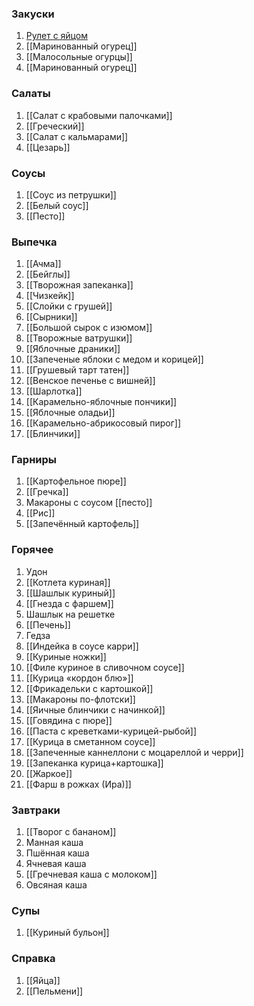 ### Закуски
1. [Рулет с яйцом](index.md)
2. [[Маринованный огурец]]
3. [[Малосольные огурцы]]
4. [[Маринованный огурец]]
### Салаты
1. [[Салат с крабовыми палочками]]
2. [[Греческий]]
3. [[Салат с кальмарами]]
4. [[Цезарь]]
### Соусы
1. [[Соус из петрушки]]
2. [[Белый соус]]
3. [[Песто]]
### Выпечка
1. [[Ачма]]
2. [[Бейглы]]
3. [[Творожная запеканка]] 
4. [[Чизкейк]]
5. [[Слойки с грушей]]
6. [[Сырники]]
7. [[Большой сырок с изюмом]] 
8. [[Творожные ватрушки]]
9. [[Яблочные драники]]
10. [[Запеченые яблоки с медом и корицей]]
11. [[Грушевый тарт татен]]
12. [[Венское печенье с вишней]]
13. [[Шарлотка]]
14. [[Карамельно-яблочные пончики]]
15. [[Яблочные оладьи]]
16. [[Карамельно-абрикосовый пирог]]
17. [[Блинчики]]
### Гарниры
1. [[Картофельное пюре]]
2. [[Гречка]]
3. Макароны с соусом [[песто]]
4. [[Рис]]
5. [[Запечённый картофель]]
### Горячее
1. Удон
2. [[Котлета куриная]]
3. [[Шашлык куриный]]
4. [[Гнезда с фаршем]]
5. Шашлык на решетке
6. [[Печень]]
7. Гедза
8. [[Индейка в соусе карри]]
9. [[Куриные ножки]]
10. [[Филе куриное в сливочном соусе]]
11. [[Курица «кордон блю»]]
12. [[Фрикадельки с картошкой]]
13. [[Макароны по-флотски]]
14. [[Яичные блинчики с начинкой]]
15. [[Говядина с пюре]]
16. [[Паста с креветками-курицей-рыбой]]
17. [[Курица в сметанном соусе]]
18. [[Запеченные каннеллони с моцареллой и черри]]
19. [[Запеканка курица+картошка]]
20. [[Жаркое]]
21. [[Фарш в рожках (Ира)]]

### Завтраки
1. [[Творог с бананом]]
2. Манная каша
3. Пшённая каша
4. Ячневая каша
5. [[Гречневая каша с молоком]]
6. Овсяная каша
### Супы
1. [[Куриный бульон]]
### Справка
1. [[Яйца]]
2. [[Пельмени]]
